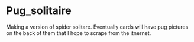 # Pug_solitaire
Making a version of spider solitare. Eventually cards will have pug pictures on the back of them that I hope to scrape from the itnernet.
